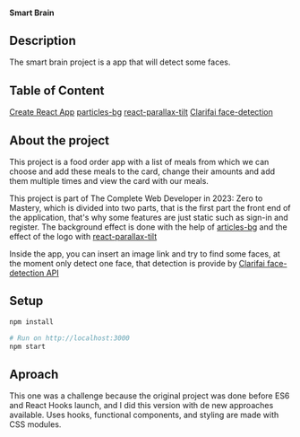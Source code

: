 #### Smart Brain

## Description
The smart brain project is a app that will detect some faces.

## Table of Content
[Create React App](https://github.com/facebook/create-react-app)
[particles-bg](https://www.npmjs.com/package/particles-bg) 
[react-parallax-tilt](https://www.npmjs.com/package/react-parallax-tilt)
[Clarifai face-detection](https://clarifai.com/clarifai/main/models/face-detection)

## About the project 
This project is a food order app with a list of meals from which we can choose and add these meals to the card, change their amounts and add them multiple times and view the card with our meals.

This project is part of The Complete Web Developer in 2023: Zero to Mastery, which is divided into two parts, that is the first part the front end of the application, that's why some features are just static such as sign-in and register. The background effect is done with the help of [articles-bg](https://www.npmjs.com/package/particles-bg) and the effect of the logo with [react-parallax-tilt](https://www.npmjs.com/package/react-parallax-tilt)

Inside the app, you can insert an image link and try to find some faces, at the moment only detect one face, that detection is provide by [Clarifai face-detection API](https://clarifai.com/clarifai/main/models/face-detection) 

## Setup

```ruby
npm install

# Run on http://localhost:3000
npm start
```

## Aproach
This one was a challenge because the original project was done before ES6 and React Hooks launch, and I did this version with de new approaches available. Uses hooks, functional components, and styling are made with CSS modules. 
